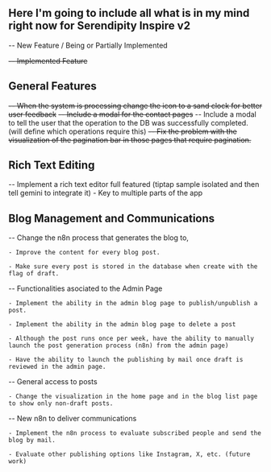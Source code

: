 ## Here I'm going to include all what is in my mind right now for Serendipity Inspire v2
-- New Feature / Being or Partially Implemented

~~-- Implemented Feature~~
 
## General Features
~~-- When the system is processing change the icon to a sand clock for better user feedback~~
~~-- Include a modal for the contact pages~~
-- Include a modal to tell the user that the operation to the DB was successfully completed. (will define which operations require this)
~~-- Fix the problem with the visualization of the pagination bar in those pages that require pagination.~~


## Rich Text Editing
-- Implement a rich text editor full featured (tiptap sample isolated and then tell gemini to integrate it) - Key to multiple parts of the app


## Blog Management and Communications
-- Change the n8n process that generates the blog to, 

    - Improve the content for every blog post.

    - Make sure every post is stored in the database when create with the flag of draft.

-- Functionalities asociated to the Admin Page

    - Implement the ability in the admin blog page to publish/unpublish a post.

    - Implement the ability in the admin blog page to delete a post

    - Although the post runs once per week, have the ability to manually launch the post generation process (n8n) from the admin page)

    - Have the ability to launch the publishing by mail once draft is reviewed in the admin page.

-- General access to posts

    - Change the visualization in the home page and in the blog list page to show only non-draft posts.

-- New n8n to deliver communications    

    - Implement the n8n process to evaluate subscribed people and send the blog by mail.

    - Evaluate other publishing options like Instagram, X, etc. (future work)

